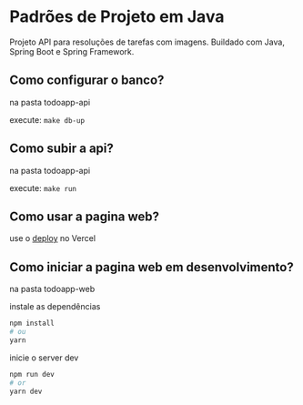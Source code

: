 # Padrões de Projeto em Java
Projeto API para resoluções de tarefas com imagens. Buildado com Java, Spring Boot e Spring Framework.

## Como configurar o banco?

na pasta todoapp-api

execute: `make db-up`

## Como subir a api?

na pasta todoapp-api

execute: `make run`

## Como usar a pagina web?

use o [deploy](https://todoapp-web.vercel.app) no Vercel

## Como iniciar a pagina web em desenvolvimento?

na pasta todoapp-web

instale as dependências

```bash
npm install
# ou
yarn
```
inicie o server dev

```bash
npm run dev
# or
yarn dev
```
